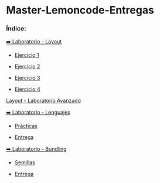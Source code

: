 # Master-Lemoncode-Entregas

### Índice:

<a href="https://github.com/Javilone/Master-Lemoncode-Entregas/tree/main/Modulo%2001">➡️ Laboratorio - Layout</a>

- <a href="https://github.com/Javilone/Master-Lemoncode-Entregas/tree/main/Modulo%2001/Laboratorio/Ejercicio%201">Ejercicio 1</a>

- <a href="https://github.com/Javilone/Master-Lemoncode-Entregas/tree/main/Modulo%2001/Laboratorio/Ejercicio%202">Ejercicio 2</a>

- <a href="https://github.com/Javilone/Master-Lemoncode-Entregas/tree/main/Modulo%2001/Laboratorio/Ejercicio%203">Ejercicio 3</a>

- <a href="https://github.com/Javilone/Master-Lemoncode-Entregas/tree/main/Modulo%2001/Laboratorio/Ejercicio%204">Ejercicio 4</a>

<a href="https://github.com/Javilone/Master-Lemoncode-Entregas/tree/main/Modulo%2001/Laboratorio%20Avanzado">Layout - Laboratorio Avanzado</a>

<a href="https://github.com/Javilone/Master-Lemoncode-Entregas/tree/main/Modulo%2002">➡️ Laboratorio - Lenguajes</a>

- <a href="https://github.com/Javilone/Master-Lemoncode-Entregas/tree/main/Modulo%2002/01_Prácticas">Prácticas</a>

- <a href="https://github.com/Javilone/Master-Lemoncode-Entregas/tree/main/Modulo%2002/02_Entregables">Entrega</a>

<a href="https://github.com/Javilone/Master-Lemoncode-Entregas/tree/main/Modulo%2003/TS%20React%20SASS%20Bootstrap">➡️ Laboratorio - Bundling</a>

- <a href="https://github.com/Javilone/Master-Lemoncode-Entregas/tree/main/Modulo%2003/Semillas">Semillas</a>

- <a href="https://github.com/Javilone/Master-Lemoncode-Entregas/tree/main/Modulo%2003/TS-React-SASS-Bootstrap">Entrega</a>
